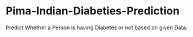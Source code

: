# Pima-Indian-Diabeties-Prediction
Predict Whether a Person is having Diabetes or not based on given Data.
